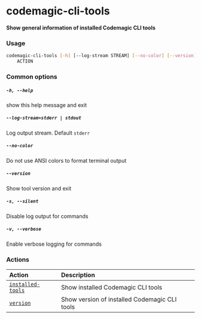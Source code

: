 
codemagic-cli-tools
===================


**Show general information of installed Codemagic CLI tools**
### Usage
```bash
codemagic-cli-tools [-h] [--log-stream STREAM] [--no-color] [--version] [-s] [-v]
    ACTION
```
### Common options

##### `-h, --help`


show this help message and exit
##### `--log-stream=stderr | stdout`


Log output stream. Default `stderr`
##### `--no-color`


Do not use ANSI colors to format terminal output
##### `--version`


Show tool version and exit
##### `-s, --silent`


Disable log output for commands
##### `-v, --verbose`


Enable verbose logging for commands
### Actions

|Action|Description|
| :--- | :--- |
|[`installed-tools`](installed-tools.md)|Show installed Codemagic CLI tools|
|[`version`](version.md)|Show version of installed Codemagic CLI tools|
